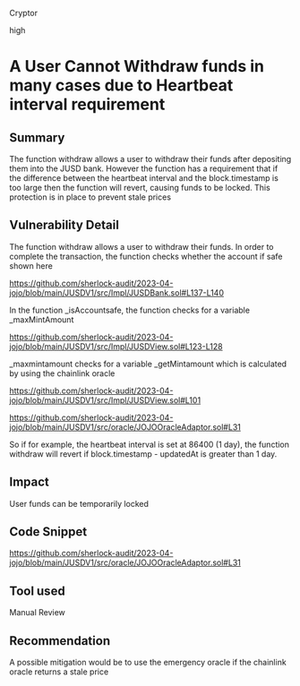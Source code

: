 Cryptor

high

# A User Cannot Withdraw funds in many cases due to Heartbeat interval requirement

## Summary

The function withdraw allows a user to withdraw their funds after depositing them into the JUSD bank. However the function has a requirement that if the difference between the heartbeat interval and the block.timestamp is too large then the function will revert, causing funds to be locked. This protection is in place to prevent stale prices 


## Vulnerability Detail

The function withdraw allows a user to withdraw their funds. In order to complete the transaction, the function checks whether the account if safe shown here

https://github.com/sherlock-audit/2023-04-jojo/blob/main/JUSDV1/src/Impl/JUSDBank.sol#L137-L140


In the function _isAccountsafe, the function checks for a variable _maxMintAmount

https://github.com/sherlock-audit/2023-04-jojo/blob/main/JUSDV1/src/Impl/JUSDView.sol#L123-L128

_maxmintamount checks for a variable _getMintamount which is calculated by using the chainlink oracle 

https://github.com/sherlock-audit/2023-04-jojo/blob/main/JUSDV1/src/Impl/JUSDView.sol#L101



https://github.com/sherlock-audit/2023-04-jojo/blob/main/JUSDV1/src/oracle/JOJOOracleAdaptor.sol#L31


So if for example, the heartbeat interval is set at 86400 (1 day), the function withdraw will revert if block.timestamp - updatedAt is greater than 1 day.









## Impact

User funds can be temporarily locked 

## Code Snippet

https://github.com/sherlock-audit/2023-04-jojo/blob/main/JUSDV1/src/oracle/JOJOOracleAdaptor.sol#L31

## Tool used

Manual Review

## Recommendation
A possible mitigation would be to use the emergency oracle if the chainlink oracle returns a stale price 
